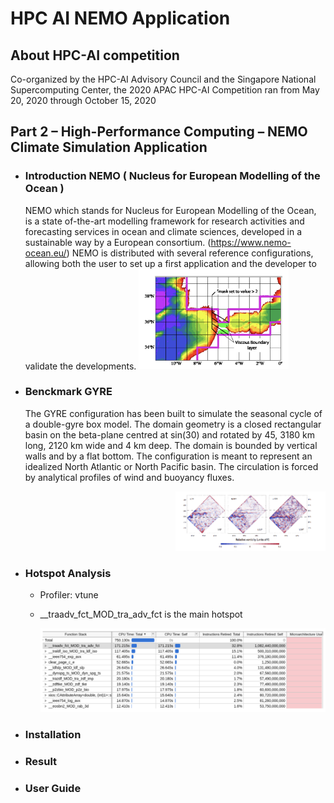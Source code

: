 # HPC AI NEMO Application

## About HPC-AI competition
Co-organized by the HPC-AI Advisory Council and the Singapore National Supercomputing Center, the 2020 APAC HPC-AI Competition ran from May 20, 2020 through October 15, 2020
## Part 2 – High-Performance Computing – NEMO Climate Simulation Application
* ### Introduction NEMO ( Nucleus for European Modelling of the Ocean )
    NEMO which stands for Nucleus for European Modelling of the Ocean, is a state of-the-art modelling framework for research activities and forecasting services in ocean and climate sciences, developed in a sustainable way by a European consortium. (https://www.nemo-ocean.eu/) 
NEMO is distributed with several reference configurations, allowing both the user to set up a first application and the developer to validate the developments.
    <img src="https://github.com/Yi-Cheng0101/HPC-AI-NEMO-Application/blob/master/nemo_img_1.png" width="50%" height="50%" />
  
* ### Benckmark GYRE
    The GYRE configuration has been built to simulate the seasonal cycle of a double-gyre box model. 
The domain geometry is a closed rectangular basin on the beta-plane centred at sin(30) and rotated by 45, 3180 km long, 2120 km wide and 4 km deep. The domain is bounded by vertical walls and by a flat bottom. The configuration is meant to represent an idealized North Atlantic or North Pacific basin. The circulation is forced by analytical profiles of wind and buoyancy fluxes.
    <div align="right">
    <img src="https://github.com/Yi-Cheng0101/HPC-AI-NEMO-Application/blob/master/nemo_img_0.png" width="50%" height="50%" />
    </div>
* ### Hotspot Analysis
    * Profiler: vtune
    * __traadv_fct_MOD_tra_adv_fct is the main hotspot
    
        ![image](https://github.com/Yi-Cheng0101/HPC-AI-NEMO-Application/blob/master/nemo_img_2.png)
* ### Installation

* ### Result

* ### User Guide
